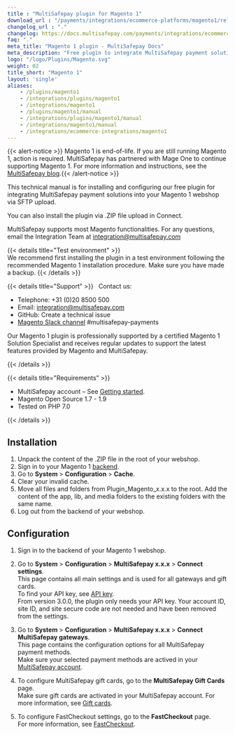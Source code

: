 ```yaml
---
title : "MultiSafepay plugin for Magento 1"
download_url : "/payments/integrations/ecommerce-platforms/magento1/releases/Plugin_Magento_3.1.1.zip"
changelog_url : "."
changelog: https://docs.multisafepay.com/payments/integrations/ecommerce-platforms/magento1/changelog/
faq: "."
meta_title: "Magento 1 plugin - MultiSafepay Docs"
meta_description: "Free plugin to integrate MultiSafepay payment solutions into your Magento 1 platform."
logo: "/logo/Plugins/Magento.svg"
weight: 02
title_short: "Magento 1"
layout: 'single'
aliases: 
    - /plugins/magento1
    - /integrations/plugins/magento1
    - /integrations/magento1
    - /plugins/magento1/manual
    - /integrations/plugins/magento1/manual
    - /integrations/magento1/manual
    - /integrations/ecommerce-integrations/magento1
---
```


{{< alert-notice >}} Magento 1 is end-of-life. If you are still running Magento 1, action is required. MultiSafepay has partnered with Mage One to continue supporting Magento 1. For more information and instructions, see the [MultiSafepay blog](https://bit.ly/2YX2LGL).{{< /alert-notice >}}

This technical manual is for installing and configuring our free plugin for integrating MultiSafepay payment solutions into your Magento 1 webshop via SFTP upload.

You can also install the plugin via .ZIP file upload in Connect.

MultiSafepay supports most Magento functionalities. For any questions, email the Integration Team at <integration@multisafepay.com>

{{< details title="Test environment" >}}
&nbsp;  
We recommend first installing the plugin in a test environment following the recommended Magento 1 installation procedure. Make sure you have made a backup.
{{< /details >}}

{{< details title="Support" >}}
&nbsp; 
Contact us:

- Telephone: +31 (0)20 8500 500
- Email: <integration@multisafepay.com>
- GitHub: Create a technical issue
- [Magento Slack channel](https://magentocommeng.slack.com) #multisafepay-payments

Our Magento 1 plugin is professionally supported by a certified Magento 1 Solution Specialist and receives regular updates to support the latest features provided by Magento and MultiSafepay.

{{< /details >}}

{{< details title="Requirements" >}}
&nbsp; 
- MultiSafepay account – See [Getting started](/getting-started/).
- Magento Open Source 1.7 - 1.9
- Tested on PHP 7.0

{{< /details >}}

## Installation
 1. Unpack the content of the .ZIP file in the root of your webshop.
 2. Sign in to your Magento 1 [backend](/getting-started/glossary/#backend).
 3. Go to **System** > **Configuration** > **Cache**. 
 4. Clear your invalid cache.
 5. Move all files and folders from Plugin_Magento_x.x.x to the root. Add the content of the app, lib, and media folders to the existing folders with the same name.
 6. Log out from the backend of your webshop.

## Configuration
1. Sign in to the backend of your Magento 1 webshop.
2. Go to **System** > **Configuration** > **MultiSafepay x.x.x** > **Connect settings**.  
    This page contains all main settings and is used for all gateways and gift cards.  
    To find your API key, see [API key](https://docs.multisafepay.com/tools/multisafepay-control/get-your-api-key).  
    From version 3.0.0, the plugin only needs your API key. Your account ID, site ID, and site secure code are not needed and have been removed from the settings.

3. Go to **System** > **Configuration** > **MultiSafepay x.x.x** > **Connect MultiSafepay gateways**.  
    This page contains the configuration options for all MultiSafepay payment methods.    
    Make sure your selected payment methods are actived in your [MultiSafepay account](https://merchant.multisafepay.com).

4. To configure MultiSafepay gift cards, go to the **MultiSafepay Gift Cards** page.  
    Make sure gift cards are activated in your MultiSafepay account. For more information, see [Gift cards](/payments/methods/prepaid-cards/gift-cards).

5. To configure FastCheckout settings, go to the **FastCheckout** page.    
    For more information, see [FastCheckout](/payments/methods/fastcheckout).

